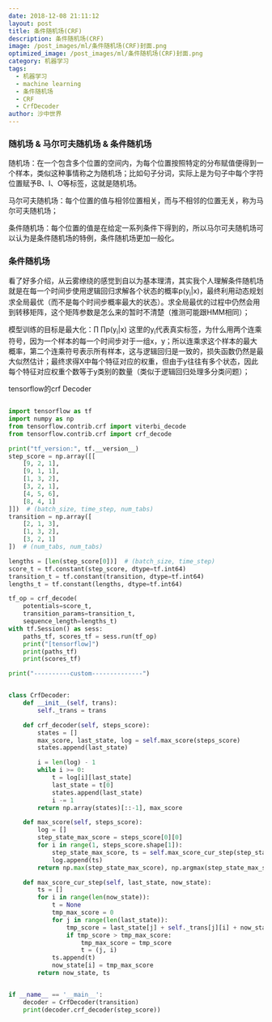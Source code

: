 ```yaml
---
date: 2018-12-08 21:11:12
layout: post
title: 条件随机场(CRF)
description: 条件随机场(CRF)
image: /post_images/ml/条件随机场(CRF)封面.png
optimized_image: /post_images/ml/条件随机场(CRF)封面.png
category: 机器学习
tags:
  - 机器学习
  - machine learning
  - 条件随机场
  - CRF
  - CrfDecoder
author: 沙中世界
---
```


### 随机场 & 马尔可夫随机场 & 条件随机场
随机场：在一个包含多个位置的空间内，为每个位置按照特定的分布赋值便得到一个样本，类似这种事情称之为随机场；比如句子分词，实际上是为句子中每个字符位置赋予B、I、O等标签，这就是随机场。

马尔可夫随机场：每个位置的值与相邻位置相关，而与不相邻的位置无关，称为马尔可夫随机场；

条件随机场：每个位置的值是在给定一系列条件下得到的，所以马尔可夫随机场可以认为是条件随机场的特例，条件随机场更加一般化。

### 条件随机场
看了好多介绍，从云雾缭绕的感觉到自以为基本理清，其实我个人理解条件随机场就是在每一个时间步使用逻辑回归求解各个状态的概率p(y<sub>i</sub>|x)，最终利用动态规划求全局最优（而不是每个时间步概率最大的状态）。求全局最优的过程中仍然会用到转移矩阵，这个矩阵参数是怎么来的暂时不清楚（推测可能跟HMM相同）；

模型训练的目标是最大化：∏ ∏p(y<sub>i</sub>\|x) 这里的y<sub>i</sub>代表真实标签，为什么用两个连乘符号，因为一个样本的每一个时间步对于一组x，y；所以连乘求这个样本的最大概率，第二个连乘符号表示所有样本，这与逻辑回归是一致的，损失函数仍然是最大似然估计；最终求得X中每个特征对应的权重，但由于y往往有多个状态，因此每个特征对应权重个数等于y类别的数量（类似于逻辑回归处理多分类问题）；


tensorflow的crf Decoder
```Python

import tensorflow as tf
import numpy as np
from tensorflow.contrib.crf import viterbi_decode
from tensorflow.contrib.crf import crf_decode

print("tf_version:", tf.__version__)
step_score = np.array([[
    [9, 2, 1],
    [9, 1, 1],
    [1, 3, 2],
    [3, 2, 1],
    [4, 5, 6],
    [8, 4, 1]
]])  # (batch_size, time_step, num_tabs)
transition = np.array([
    [2, 1, 3],
    [1, 3, 2],
    [3, 2, 1]
])  # (num_tabs, num_tabs)

lengths = [len(step_score[0])]  # (batch_size, time_step)
score_t = tf.constant(step_score, dtype=tf.int64)
transition_t = tf.constant(transition, dtype=tf.int64)
lengths_t = tf.constant(lengths, dtype=tf.int64)

tf_op = crf_decode(
    potentials=score_t,
    transition_params=transition_t,
    sequence_length=lengths_t)
with tf.Session() as sess:
    paths_tf, scores_tf = sess.run(tf_op)
    print("[tensorflow]")
    print(paths_tf)
    print(scores_tf)

print("----------custom--------------")


class CrfDecoder:
    def __init__(self, trans):
        self._trans = trans

    def crf_decoder(self, steps_score):
        states = []
        max_score, last_state, log = self.max_score(steps_score)
        states.append(last_state)

        i = len(log) - 1
        while i >= 0:
            t = log[i][last_state]
            last_state = t[0]
            states.append(last_state)
            i -= 1
        return np.array(states)[::-1], max_score

    def max_score(self, steps_score):
        log = []
        step_state_max_score = steps_score[0][0]
        for i in range(1, steps_score.shape[1]):
            step_state_max_score, ts = self.max_score_cur_step(step_state_max_score, steps_score[0][i])
            log.append(ts)
        return np.max(step_state_max_score), np.argmax(step_state_max_score), log

    def max_score_cur_step(self, last_state, now_state):
        ts = []
        for i in range(len(now_state)):
            t = None
            tmp_max_score = 0
            for j in range(len(last_state)):
                tmp_score = last_state[j] + self._trans[j][i] + now_state[i]
                if tmp_score > tmp_max_score:
                    tmp_max_score = tmp_score
                    t = (j, i)
            ts.append(t)
            now_state[i] = tmp_max_score
        return now_state, ts


if __name__ == '__main__':
    decoder = CrfDecoder(transition)
    print(decoder.crf_decoder(step_score))

```
